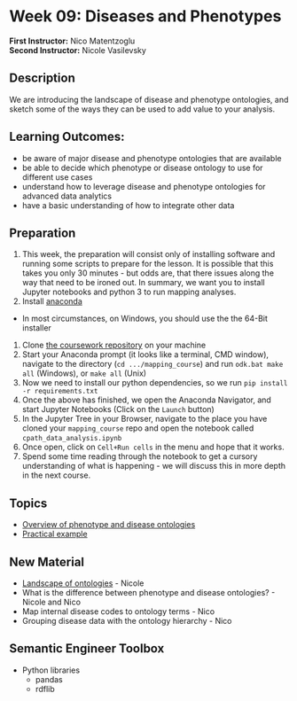 # Week 09: Diseases and Phenotypes

**First Instructor:** Nico Matentzoglu  
**Second Instructor:** Nicole Vasilevsky

## Description
We are introducing the landscape of disease and phenotype ontologies, and sketch some of the ways they can be used to add value to your analysis.

## Learning Outcomes:
- be aware of major disease and phenotype ontologies that are available
- be able to decide which phenotype or disease ontology to use for different use cases
- understand how to leverage disease and phenotype ontologies for advanced data analytics
- have a basic understanding of how to integrate other data

## Preparation
1. This week, the preparation will consist only of installing software and running some scripts to prepare for the lesson. It is possible that this takes you only 30 minutes - but odds are, that there issues along the way that need to be ironed out. In summary, we want you to install Jupyter notebooks and python 3 to run mapping analyses. 
1. Install [anaconda](https://docs.anaconda.com/anaconda/install/windows/)
  - In most circumstances, on Windows, you should use the the 64-Bit installer
1. Clone [the coursework repository](https://github.com/cpathtutorial/mapping_course) on your machine
1. Start your Anaconda prompt (it looks like a terminal, CMD window), navigate to the directory (`cd .../mapping_course`) and run `odk.bat make all` (Windows), or `make all` (Unix)
1. Now we need to install our python dependencies, so we run `pip install -r requirements.txt`
1. Once the above has finished, we open the Anaconda Navigator, and start Jupyter Notebooks (Click on the `Launch` button)
1. In the Jupyter Tree in your Browser, navigate to the place you have cloned your `mapping_course` repo and open the notebook called `cpath_data_analysis.ipynb`
1. Once open, click on `Cell+Run cells` in the menu and hope that it works.
1. Spend some time reading through the notebook to get a cursory understanding of what is happening - we will discuss this in more depth in the next course.
  
## Topics
- [Overview of phenotype and disease ontologies](diseaseontologies.md)
- [Practical example](example.md)

## New Material
- [Landscape of ontologies](diseaseontologies.md) - Nicole
- What is the difference between phenotype and disease ontologies? - Nicole and Nico
- Map internal disease codes to ontology terms - Nico
- Grouping disease data with the ontology hierarchy - Nico

## Semantic Engineer Toolbox
  - Python libraries 
    - pandas
    - rdflib
